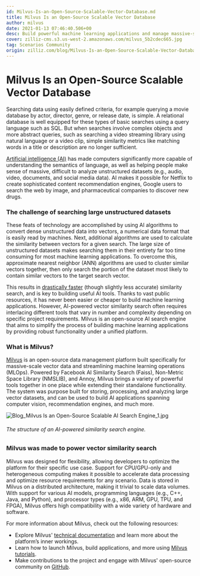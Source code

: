 ```yaml
---
id: Milvus-Is-an-Open-Source-Scalable-Vector-Database.md
title: Milvus Is an Open-Source Scalable Vector Database
author: milvus
date: 2021-01-13 07:46:40.506+00
desc: Build powerful machine learning applications and manage massive-scale vector data with Milvus.
cover: zilliz-cms.s3.us-west-2.amazonaws.com/milvus_5b2cdec665.jpg
tag: Scenarios Community
origin: zilliz.com/blog/Milvus-Is-an-Open-Source-Scalable-Vector-Database
---
```

  
# Milvus Is an Open-Source Scalable Vector Database
Searching data using easily defined criteria, for example querying a movie database by actor, director, genre, or release date, is simple. A relational database is well equipped for these types of basic searches using a query language such as SQL. But when searches involve complex objects and more abstract queries, such as searching a video streaming library using natural language or a video clip, simple similarity metrics like matching words in a title or description are no longer sufficient.

[Artificial intelligence (AI)](https://medium.com/unstructured-data-service/the-easiest-way-to-search-among-1-billion-image-vectors-d6faf72e361f#d62b) has made computers significantly more capable of understanding the semantics of language, as well as helping people make sense of massive, difficult to analyze unstructured datasets (e.g., audio, video, documents, and social media data). AI makes it possible for Netflix to create sophisticated content recommendation engines, Google users to search the web by image, and pharmaceutical companies to discover new drugs.

### The challenge of searching large unstructured datasets

These feats of technology are accomplished by using AI algorithms to convert dense unstructured data into vectors, a numerical data format that is easily read by machines. Next, additional algorithms are used to calculate the similarity between vectors for a given search. The large size of unstructured datasets makes searching them in their entirety far too time consuming for most machine learning applications. To overcome this, approximate nearest neighbor (ANN) algorithms are used to cluster similar vectors together, then only search the portion of the dataset most likely to contain similar vectors to the target search vector.

This results in [drastically faster](https://medium.com/unstructured-data-service/how-to-choose-an-index-in-milvus-4f3d15259212#7a9a) (though slightly less accurate) similarity search, and is key to building useful AI tools. Thanks to vast public resources, it has never been easier or cheaper to build machine learning applications. However, AI-powered vector similarity search often requires interlacing different tools that vary in number and complexity depending on specific project requirements. Milvus is an open-source AI search engine that aims to simplify the process of building machine learning applications by providing robust functionality under a unified platform.

### What is Milvus?

[Milvus](https://milvus.io/) is an open-source data management platform built specifically for massive-scale vector data and streamlining machine learning operations (MLOps). Powered by Facebook AI Similarity Search (Faiss), Non-Metric Space Library (NMSLIB), and Annoy, Milvus brings a variety of powerful tools together in one place while extending their standalone functionality. The system was purpose built for storing, processing, and analyzing large vector datasets, and can be used to build AI applications spanning computer vision, recommendation engines, and much more.

![Blog_Milvus Is an Open-Source Scalable AI Search Engine_1.jpg](https://zilliz-cms.s3.us-west-2.amazonaws.com/Blog_Milvus_Is_an_Open_Source_Scalable_AI_Search_Engine_1_997255eb27.jpg)
###### *The structure of an AI-powered similarity search engine.*

### Milvus was made to power vector similarity search

Milvus was designed for flexibility, allowing developers to optimize the platform for their specific use case. Support for CPU/GPU-only and heterogeneous computing makes it possible to accelerate data processing and optimize resource requirements for any scenario. Data is stored in Milvus on a distributed architecture, making it trivial to scale data volumes. With support for various AI models, programming languages (e.g., C++, Java, and Python), and processor types (e.g., x86, ARM, GPU, TPU, and FPGA), Milvus offers high compatibility with a wide variety of hardware and software.

For more information about Milvus, check out the following resources:

- Explore Milvus' [technical documentation](https://milvus.io/) and learn more about the platform’s inner workings. 
- Learn how to launch Milvus, build applications, and more using [Milvus tutorials](https://tutorials.milvus.io/).
- Make contributions to the project and engage with Milvus' open-source community on [GitHub](https://github.com/milvus-io).




  